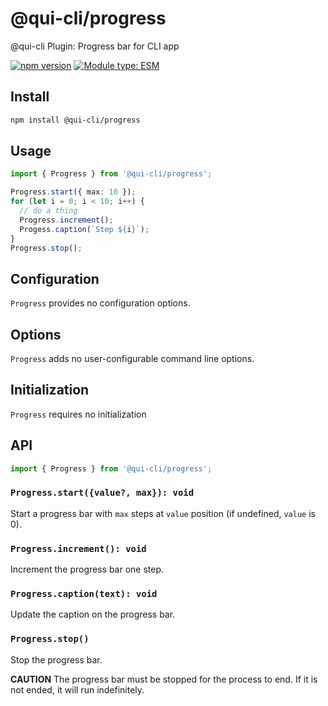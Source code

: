 # @qui-cli/progress

@qui-cli Plugin: Progress bar for CLI app

[![npm version](https://badge.fury.io/js/@qui-cli%2Fprogress.svg)](https://npmjs.com/package/@qui-cli/progress)
[![Module type: ESM](https://img.shields.io/badge/module%20type-esm-brightgreen)](https://nodejs.org/api/esm.html)

## Install

```sh
npm install @qui-cli/progress
```

## Usage

```ts
import { Progress } from '@qui-cli/progress';

Progress.start({ max: 10 });
for (let i = 0; i < 10; i++) {
  // do a thing
  Progress.increment();
  Progess.caption(`Step ${i}`);
}
Progress.stop();
```

## Configuration

`Progress` provides no configuration options.

## Options

`Progress` adds no user-configurable command line options.

## Initialization

`Progress` requires no initialization

## API

```ts
import { Progress } from '@qui-cli/progress';
```

### `Progress.start({value?, max}): void`

Start a progress bar with `max` steps at `value` position (if undefined, `value` is 0).

### `Progress.increment(): void`

Increment the progress bar one step.

### `Progress.caption(text): void`

Update the caption on the progress bar.

### `Progress.stop()`

Stop the progress bar.

**CAUTION** The progress bar must be stopped for the process to end. If it is not ended, it will run indefinitely.
